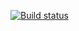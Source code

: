 
[![Build status](https://build.appcenter.ms/v0.1/apps/d6e6d42f-c6e9-409c-97d2-8dbe2274bfd5/branches/master/badge)](https://appcenter.ms)


